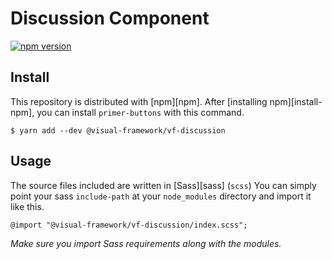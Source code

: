 # Discussion Component

[![npm version](https://badge.fury.io/js/%40visual-framework%2Fvf-discussion.svg)](https://badge.fury.io/js/%40visual-framework%2Fvf-discussion)

## Install

This repository is distributed with [npm][npm]. After [installing npm][install-npm], you can install `primer-buttons` with this command.

```
$ yarn add --dev @visual-framework/vf-discussion
```

## Usage

The source files included are written in [Sass][sass] (`scss`) You can simply point your sass `include-path` at your `node_modules` directory and import it like this.

```
@import "@visual-framework/vf-discussion/index.scss";
```

_Make sure you import Sass requirements along with the modules._
